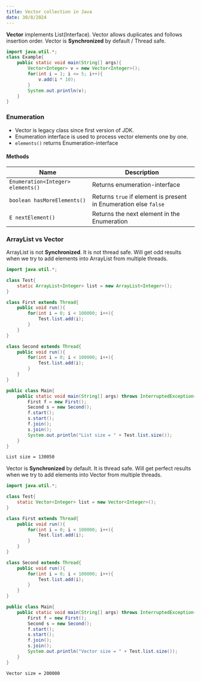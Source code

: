 ```yaml
---
title: Vector collection in Java
date: 30/8/2024
---
```


**Vector** implements List(Interface).
Vector allows duplicates and follows insertion order.
Vector is **Synchronized** by default / Thread safe.

```java
import java.util.*;
class Example{
    public static void main(String[] args){
        Vector<Integer> v = new Vector<Integer>();
        for(int i = 1; i <= 5; i++){
            v.add(i * 10);
        }
        System.out.println(v);
    }
}
```

### Enumeration
- Vector is legacy class since first version of JDK.
- Enumeration interface is used to process vector elements one by one.
- `elements()` returns Enumeration-interface

#### Methods
|Name|Description|
|----|-----------|
|`Enumeration<Integer> elements()`|Returns enumeration-interface|
|`boolean hasMoreElements()`|Returns `true` if element is present in Enumeration else `false`|
|`E nextElement()`|Returns the next element in the Enumeration|


### ArrayList vs Vector

ArrayList is not **Synchronized**. It is not thread safe. Will get odd results when we try to add elements into ArrayList from multiple threads.

```java
import java.util.*;

class Test{
    static ArrayList<Integer> list = new ArrayList<Integer>();
}

class First extends Thread{
    public void run(){
        for(int i = 0; i < 100000; i++){
            Test.list.add(i);
        }
    }
}

class Second extends Thread{
    public void run(){
        for(int i = 0; i < 100000; i++){
            Test.list.add(i);
        }
    }
}

public class Main{
    public static void main(String[] args) throws InterruptedException{
        First f = new First();
        Second s = new Second();
        f.start();
        s.start();
        f.join();
        s.join();
        System.out.println("List size = " + Test.list.size());
    }
}

```

```sh
List size = 130050
```

Vector is **Synchronized** by default. It is thread safe. Will get perfect results when we try to add elements into Vector from multiple threads.

```java
import java.util.*;

class Test{
    static Vector<Integer> list = new Vector<Integer>();
}

class First extends Thread{
    public void run(){
        for(int i = 0; i < 100000; i++){
            Test.list.add(i);
        }
    }
}

class Second extends Thread{
    public void run(){
        for(int i = 0; i < 100000; i++){
            Test.list.add(i);
        }
    }
}

public class Main{
    public static void main(String[] args) throws InterruptedException{
        First f = new First();
        Second s = new Second();
        f.start();
        s.start();
        f.join();
        s.join();
        System.out.println("Vector size = " + Test.list.size());
    }
}

```

```sh
Vector size = 200000
```